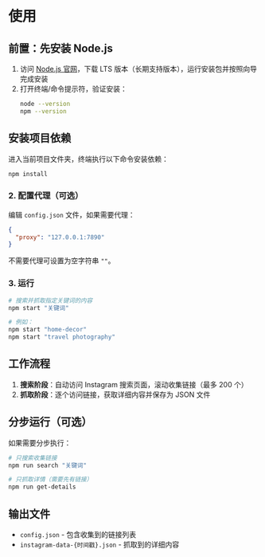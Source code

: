 # 使用

## 前置：先安装 Node.js

1. 访问 [Node.js 官网](https://nodejs.org/)，下载 LTS 版本（长期支持版本），运行安装包并按照向导完成安装
2. 打开终端/命令提示符，验证安装：
   ```bash
   node --version
   npm --version
   ```

## 安装项目依赖

进入当前项目文件夹，终端执行以下命令安装依赖：

```bash
npm install
```

### 2. 配置代理（可选）

编辑 `config.json` 文件，如果需要代理：

```json
{
  "proxy": "127.0.0.1:7890"
}
```

不需要代理可设置为空字符串 `""`。

### 3. 运行

```bash
# 搜索并抓取指定关键词的内容
npm start "关键词"

# 例如：
npm start "home-decor"
npm start "travel photography"
```

## 工作流程

1. **搜索阶段**：自动访问 Instagram 搜索页面，滚动收集链接（最多 200 个）
2. **抓取阶段**：逐个访问链接，获取详细内容并保存为 JSON 文件

## 分步运行（可选）

如果需要分步执行：

```bash
# 只搜索收集链接
npm run search "关键词"

# 只抓取详情（需要先有链接）
npm run get-details
```

## 输出文件

- `config.json` - 包含收集到的链接列表
- `instagram-data-{时间戳}.json` - 抓取到的详细内容
